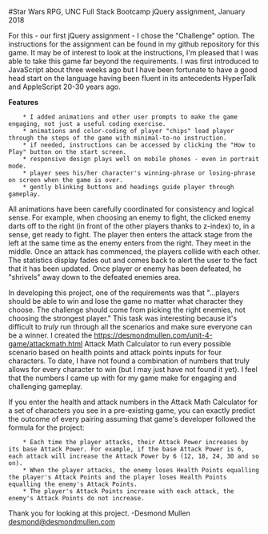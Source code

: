 #Star Wars RPG, UNC Full Stack Bootcamp jQuery assignment, January 2018

For this - our first jQuery assignment - I chose the "Challenge" option. The instructions for the assignment can be found in my github repository for this game. It may be of interest to look at the instructions, I'm pleased that I was able to take this game far beyond the requirements. I was first introduced to JavaScript about three weeks ago but I have been fortunate to have a good head start on the language having been fluent in its antecedents HyperTalk and AppleScript 20-30 years ago.

**Features**

        * I added animations and other user prompts to make the game engaging, not just a useful coding exercise.
        * animations and color-coding of player "chips" lead player through the steps of the game with minimal-to-no instruction.
        * if needed, instructions can be accessed by clicking the "How to Play" button on the start screen.
        * responsive design plays well on mobile phones - even in portrait mode.
        * player sees his/her character's winning-phrase or losing-phrase on screen when the game is over.
        * gently blinking buttons and headings guide player through gameplay.

All animations have been carefully coordinated for consistency and logical sense. For example, when choosing an enemy to fight, the clicked enemy darts off to the right (in front of the other players thanks to z-index) to, in a sense, get ready to fight. The player then enters the attack stage from the left at the same time as the enemy enters from the right. They meet in the middle. Once an attack has commenced, the players collide with each other. The statistics display fades out and comes back to alert the user to the fact that it has been updated. Once player or enemy has been defeated, he "shrivels" away down to the defeated enemies area.

In developing this project, one of the requirements was that "...players should be able to win and lose the game no matter what character they choose. The challenge should come from picking the right enemies, not choosing the strongest player." This task was interesting because it's difficult to *truly* run through all the scenarios and make sure everyone can be a winner. I created the https://desmondmullen.com/unit-4-game/attackmath.html Attack Math Calculator to run every possible scenario based on health points and attack points inputs for four characters. To date, I have not found a combination of numbers that truly allows for every character to win (but I may just have not found it yet). I feel that the numbers I came up with for my game make for engaging and challenging gameplay.

If you enter the health and attack numbers in the Attack Math Calculator for a set of characters you see in a pre-existing game, you can exactly predict the outcome of every pairing assuming that game's developer followed the formula for the project:

        * Each time the player attacks, their Attack Power increases by its base Attack Power. For example, if the base Attack Power is 6, each attack will increase the Attack Power by 6 (12, 18, 24, 30 and so on).
        * When the player attacks, the enemy loses Health Points equalling the player's Attack Points and the player loses Health Points equalling the enemy's Attack Points.
        * The player's Attack Points increase with each attack, the enemy's Attack Points do not increase.

Thank you for looking at this project.
-Desmond Mullen desmond@desmondmullen.com